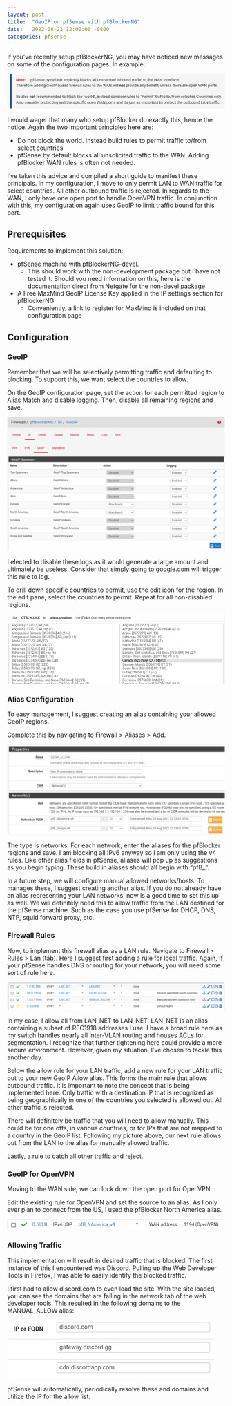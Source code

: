 ```yaml
---
layout: post
title:  "GeoIP on pfSense with pfBlockerNG"
date:   2022-08-23 12:00:00 -0800
categories: pfsense
---
```

If you’ve recently setup pfBlockerNG, you may have noticed new messages on some of the configuration pages. In example:

![GeoIP: Don't block the world](/assets/images/pfsense-no-world-block.png)

I would wager that many who setup pfBlocker do exactly this, hence the notice. Again the two important principles here are:

* Do not block the world. Instead build rules to permit traffic to/from select countries
* pfSense by default blocks all unsolicited traffic to the WAN. Adding pfBlocker WAN rules is often not needed.

I’ve taken this advice and compiled a short guide to manifest these principals. In my configuration, I move to only permit LAN to WAN traffic for select countries. All other outbound traffic is rejected. In regards to the WAN, I only have one open port to handle OpenVPN traffic. In conjunction with this, my configuration again uses GeoIP to limit traffic bound for this port.

## Prerequisites
Requirements to implement this solution:
* pfSense machine with pfBlockerNG-devel.
  * This should work with the non-development package but I have not tested it. Should you need information on this, here is the documentation direct from Netgate for the non-devel package
* A Free MaxMind GeoIP License Key applied in the IP settings section for pfBlockerNG
  * Conveniently, a link to register for MaxMind is included on that configuration page

## Configuration

### GeoIP

Remember that we will be selectively permitting traffic and defaulting to blocking. To support this, we want select the countries to allow.

On the GeoIP configuration page, set the action for each permitted region to Alias Match and disable logging. Then, disable all remaining regions and save.

![pfSense GeoIP Configuration Page](/assets/images/pfsense-geoip-config-page.png)

I elected to disable these logs as it would generate a large amount and ultimately be useless. Consider that simply going to google.com will trigger this rule to log.

To drill down specific countries to permit, use the edit icon for the region. In the edit pane, select the countries to permit. Repeat for all non-disabled regions.

![pfSense GeoIP Country List](/assets/images/pfsense-geoip-country-permit.png)


### Alias Configuration

To easy management, I suggest creating an alias containing your allowed GeoIP regions.

Complete this by navigating to Firewall > Aliases > Add. 

![Add pfSense GeoIP Alias](/assets/images/pfsense-geoip-firewall-alias.png)

The type is networks. For each network, enter the aliases for the pfBlocker regions and save. I am blocking all IPv6 anyway so I am only using the v4 rules. Like other alias fields in pfSense, aliases will pop up as suggestions as you begin typing. These build in aliases should all begin with “pfB_”.

In a future step, we will configure manual allowed networks/hosts. To manages these, I suggest creating another alias. If you do not already have an alias representing your LAN networks, now is a good time to set this up as well. We will definitely need this to allow traffic from the LAN destined for the pfSense machine. Such as the case you use pfSense for DHCP, DNS, NTP, squid forward proxy, etc.

### Firewall Rules

Now, to implement this firewall alias as a LAN rule. Navigate to Firewall > Rules > Lan (tab). Here I suggest first adding a rule for local traffic. Again, If your pfSense handles DNS or routing for your network, you will need some sort of rule here.

![pfSense GeoIP Firewall Rules](/assets/images/pfsense-geoip-firewall-rules.png)

In my case, I allow all from LAN_NET to LAN_NET. LAN_NET is an alias containing a subset of RFC1918 addresses I use. I have a broad rule here as my switch handles nearly all inter-VLAN routing and houses ACLs for segmentation. I recognize that further tightening here could provide a more secure environment. However, given my situation, I’ve chosen to tackle this another day.

Below the allow rule for your LAN traffic, add a new rule for your LAN traffic out to your new GeoIP Allow alias. This forms the main rule that allows outbound traffic. It is important to note the concept that is being implemented here. Only traffic with a destination IP that is recognized as being geographically in one of the countries you selected is allowed out. All other traffic is rejected.

There will definitely be traffic that you will need to allow manually. This could be for one offs, in various countries, or for IPs that are not mapped to a country in the GeoIP list. Following my picture above, our next rule allows out from the LAN to the alias for manually allowed traffic.

Lastly, a rule to catch all other traffic and reject.

### GeoIP for OpenVPN

Moving to the WAN side, we can lock down the open port for OpenVPN.

Edit the existing rule for OpenVPN and set the source to an alias. As I only ever plan to connect from the US, I used the pfBlocker North America alias.

![pfSense OpenVPN Firewall Rule](/assets/images/pfsense-geoip-openvpn-rule.png)

### Allowing Traffic

This implementation will result in desired traffic that is blocked. The first instance of this I encountered was Discord. Pulling up the Web Developer Tools in Firefox, I was able to easily identify the blocked traffic.

I first had to allow discord.com to even load the site. With the site loaded, you can see the domains that are failing in the network tab of the web developer tools. This resulted in the following domains to the MANUAL_ALLOW alias:

![pfSense GeoIP Permit Rule](/assets/images/pfsense-geoip-permit-rule.png)

pfSense will automatically, periodically resolve these and domains and utilize the IP for the allow list.
